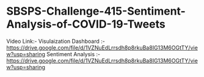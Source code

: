 # SBSPS-Challenge-415-Sentiment-Analysis-of-COVID-19-Tweets
Video Link:-
             Visulaization Dashboard :- https://drive.google.com/file/d/1VZNuEdLrrsdh8p8rkuBa8IG13M6OGtTY/view?usp=sharing
             Sentiment Analysis      :-  https://drive.google.com/file/d/1VZNuEdLrrsdh8p8rkuBa8IG13M6OGtTY/view?usp=sharing
